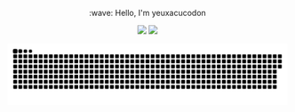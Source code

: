 <p align="center"> :wave: Hello, I'm yeuxacucodon </p>

<p align="center"> <img src="https://github-readme-stats.vercel.app/api?username=yeuxacucodon&show_icons=true&hide_border=true&theme=radical"> <img src="https://streak-stats.demolab.com?user=yeuxacucodon&theme=radical&hide_border=true" />

<p align="center"> 
  <img src="contributions.svg" />
</p>
